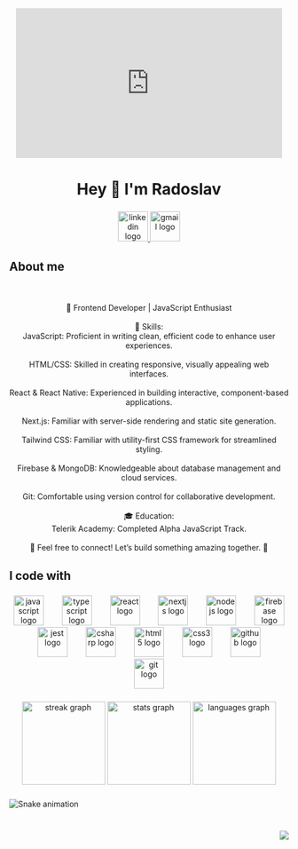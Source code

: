 <div align="center">
  <div style="width:480px"><iframe allow="fullscreen" frameBorder="0" height="270" src="https://giphy.com/embed/VgZ4AjQdKmnTuCNtwy/video" width="480"></iframe></div>
</div>

###

<h1 align="center">Hey 👋 I'm Radoslav</h1>

###

<div align="center">
  <a href="https://www.linkedin.com/in/radoslav-marinov-0b940689/" target="_blank">
    <img src="https://img.shields.io/static/v1?message=LinkedIn&logo=linkedin&label=&color=0077B5&logoColor=white&labelColor=&style=for-the-badge" height="54" alt="linkedin logo"  />
  </a>
  <a href="mailto:radoslav.marinov89@gmail.com" target="_blank">
    <img src="https://img.shields.io/static/v1?message=Gmail&logo=gmail&label=&color=D14836&logoColor=white&labelColor=&style=for-the-badge" height="54" alt="gmail logo"  />
  </a>
</div>

###

<h2 align="left">About me</h2>

###

<br clear="both">

<p align="center">🌟 Frontend Developer | JavaScript Enthusiast<br><br>📌 Skills:<br>JavaScript: Proficient in writing clean, efficient code to enhance user experiences.<br><br>HTML/CSS: Skilled in creating responsive, visually appealing web interfaces.<br><br>React & React Native: Experienced in building interactive, component-based applications.<br><br>Next.js: Familiar with server-side rendering and static site generation.<br><br>Tailwind CSS: Familiar with utility-first CSS framework for streamlined styling.<br><br>Firebase & MongoDB: Knowledgeable about database management and cloud services.<br><br>Git: Comfortable using version control for collaborative development.<br><br>🎓 Education:<br>Telerik Academy: Completed Alpha JavaScript Track.<br><br>📧 Feel free to connect! Let’s build something amazing together. 🚀</p>

###

<h2 align="left">I code with</h2>

###

<div align="center">
  <img src="https://cdn.jsdelivr.net/gh/devicons/devicon/icons/javascript/javascript-original.svg" height="54" alt="javascript logo"  />
  <img width="25" />
  <img src="https://cdn.jsdelivr.net/gh/devicons/devicon/icons/typescript/typescript-original.svg" height="54" alt="typescript logo"  />
  <img width="25" />
  <img src="https://cdn.jsdelivr.net/gh/devicons/devicon/icons/react/react-original-wordmark.svg" height="54" alt="react logo"  />
  <img width="25" />
  <img src="https://cdn.jsdelivr.net/gh/devicons/devicon/icons/nextjs/nextjs-original.svg" height="54" alt="nextjs logo"  />
  <img width="25" />
  <img src="https://cdn.jsdelivr.net/gh/devicons/devicon/icons/nodejs/nodejs-plain-wordmark.svg" height="54" alt="nodejs logo"  />
  <img width="25" />
  <img src="https://cdn.jsdelivr.net/gh/devicons/devicon/icons/firebase/firebase-plain-wordmark.svg" height="54" alt="firebase logo"  />
  <img width="25" />
  <img src="https://cdn.jsdelivr.net/gh/devicons/devicon/icons/jest/jest-plain.svg" height="54" alt="jest logo"  />
  <img width="25" />
  <img src="https://cdn.jsdelivr.net/gh/devicons/devicon/icons/csharp/csharp-original.svg" height="54" alt="csharp logo"  />
  <img width="25" />
  <img src="https://cdn.jsdelivr.net/gh/devicons/devicon/icons/html5/html5-plain-wordmark.svg" height="54" alt="html5 logo"  />
  <img width="25" />
  <img src="https://cdn.jsdelivr.net/gh/devicons/devicon/icons/css3/css3-plain-wordmark.svg" height="54" alt="css3 logo"  />
  <img width="25" />
  <img src="https://cdn.jsdelivr.net/gh/devicons/devicon/icons/github/github-original.svg" height="54" alt="github logo"  />
  <img width="25" />
  <img src="https://cdn.jsdelivr.net/gh/devicons/devicon/icons/git/git-plain-wordmark.svg" height="54" alt="git logo"  />
</div>

###

<div align="center">
  <img src="https://streak-stats.demolab.com?user=Radoslav-Marinovv&locale=en&mode=daily&theme=dracula&hide_border=false&border_radius=5&order=3" height="150" alt="streak graph"  />
  <img src="https://github-readme-stats.vercel.app/api?username=Radoslav-Marinovv&hide_title=true&hide_rank=true&show_icons=true&include_all_commits=true&count_private=true&disable_animations=false&theme=material-palenight&locale=en&hide_border=true&order=1" height="150" alt="stats graph"  />
  <img src="https://github-readme-stats.vercel.app/api/top-langs?username=Radoslav-Marinovv&locale=en&hide_title=false&layout=compact&card_width=320&langs_count=5&theme=dracula&hide_border=false&order=2" height="150" alt="languages graph"  />
</div>

###

<img src="https://raw.githubusercontent.com/Radoslav-Marinovv/Radoslav-Marinovv/output/snake.svg" alt="Snake animation" />

###

<br clear="both">

<img align="right" src="https://visitor-badge.laobi.icu/badge?page_id=Radoslav-Marinovv.Radoslav-Marinovv&left_color=royalblue"  />

###
